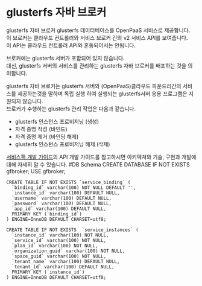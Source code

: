 # glusterfs 자바 브로커

 glusterfs 자바 브로커 glusterfs 데이터베이스를 OpenPaaS 서비스로 제공합니다. <br>
 이 브로커는 클라우드 컨트롤러와 서비스 브로커 간의 v2 서비스 API를 보여줍니다.<br> 
 이 API는 클라우드 컨트롤러 API와 혼동되어서는 안됩니다.<br>

 브로커에는 glusterfs 서버가 포함되어 있지 않습니다.<br>
 대신, glusterfs 서버의 서비스를 관리하는 glusterfs 자바 브로커를 배포하는 것을 의미합니다.<br>
 
 glusterfs 자바 브로커는 glusterfs 서버와 (OpenPaaS)클라우드 파운드리간의 서비스를 제공하는것을 말하며 독립 실행 하여 실행되는 glusterfs서버 응용 프로그램은 지원되지 않습니다.<br>
 브로커가 수행하는 glusterfs 관리 작업은 다음과 같습니다.

 - glusterfs 인스턴스 프로비저닝 (생성)
 - 자격 증명 작성 (바인드)
 - 자격 증명 제거 (바인딩 해제)
 - glusterfs 인스턴스 프로비저닝 해제 (삭제)

[서비스팩 개발 가이드](./Development-Guide/ServicePack_develope_guide.md)의 API 개발 가이드를 참고하시면 아키텍쳐와 기술, 구현과 개발에 대해 자세히 알 수 있습니다.
#DB Schema
    CREATE DATABASE IF NOT EXISTS gfbroker;
    USE gfbroker;

    CREATE TABLE IF NOT EXISTS `service_binding` (
      `binding_id` varchar(100) NOT NULL DEFAULT '',
      `instance_id` varchar(100) DEFAULT NULL,
      `username` varchar(100) DEFAULT NULL,
      `password` varchar(100) DEFAULT NULL,
      `app_id` varchar(100) DEFAULT NULL,
      PRIMARY KEY (`binding_id`)
    ) ENGINE=InnoDB DEFAULT CHARSET=utf8;
    
    CREATE TABLE IF NOT EXISTS  `service_instances` (
      `instance_id` varchar(100) NOT NULL,
      `service_id` varchar(100) NOT NULL,
      `plan_id` varchar(100) NOT NULL,
      `organization_guid` varchar(100) NOT NULL,
      `space_guid` varchar(100) NOT NULL,
      `tenant_name` varchar(100) DEFAULT NULL,
      `tenant_id` varchar(100) DEFAULT NULL,
      PRIMARY KEY (`instance_id`)
    ) ENGINE=InnoDB DEFAULT CHARSET=utf8;